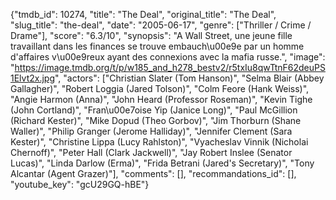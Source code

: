 {"tmdb_id": 10274, "title": "The Deal", "original_title": "The Deal", "slug_title": "the-deal", "date": "2005-06-17", "genre": ["Thriller / Crime / Drame"], "score": "6.3/10", "synopsis": "A Wall Street, une jeune fille travaillant dans les finances se trouve embauch\u00e9e par un homme d'affaires v\u00e9reux ayant des connexions avec la mafia russe.", "image": "https://image.tmdb.org/t/p/w185_and_h278_bestv2/r5txIu8qwTtnF62deuPS1Elvt2x.jpg", "actors": ["Christian Slater (Tom Hanson)", "Selma Blair (Abbey Gallagher)", "Robert Loggia (Jared Tolson)", "Colm Feore (Hank Weiss)", "Angie Harmon (Anna)", "John Heard (Professor Roseman)", "Kevin Tighe (John Cortland)", "Fran\u00e7oise Yip (Janice Long)", "Paul McGillion (Richard Kester)", "Mike Dopud (Theo Gorbov)", "Jim Thorburn (Shane Waller)", "Philip Granger (Jerome Halliday)", "Jennifer Clement (Sara Kester)", "Christine Lippa (Lucy Rahlston)", "Vyacheslav Vinnik (Nicholai Chernoff)", "Peter Hall (Clark Jackwell)", "Jay Robert Inslee (Senator Lucas)", "Linda Darlow (Erma)", "Frida Betrani (Jared's Secretary)", "Tony Alcantar (Agent Grazer)"], "comments": [], "recommandations_id": [], "youtube_key": "gcU29GQ-hBE"}